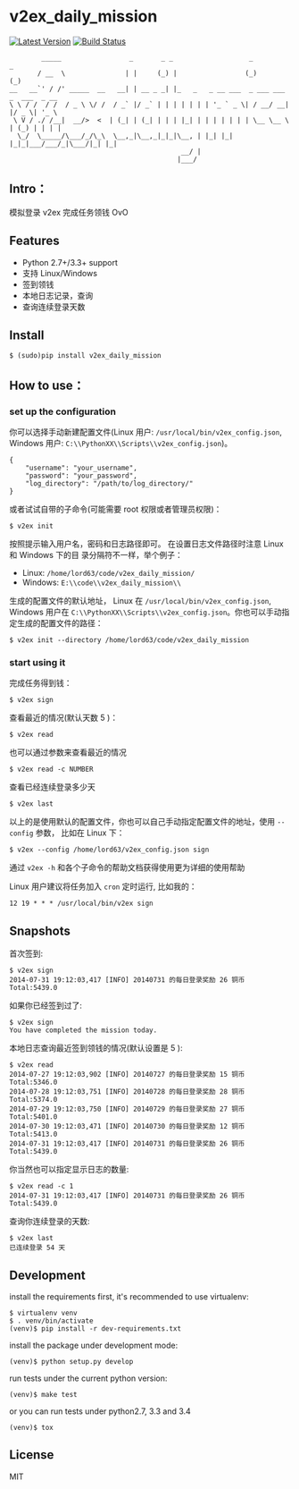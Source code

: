 # v2ex_daily_mission

[![Latest Version][1]][2]
[![Build Status][3]][4]

            _____                 _       _ _                   _         _             
           / __  \               | |     (_) |                 (_)       (_)            
    __   __`' / /' _____  __   __| | __ _ _| |_   _   _ __ ___  _ ___ ___ _  ___  _ __  
    \ \ / /  / /  / _ \ \/ /  / _` |/ _` | | | | | | | '_ ` _ \| / __/ __| |/ _ \| '_ \ 
     \ V / ./ /__|  __/>  <  | (_| | (_| | | | |_| | | | | | | | \__ \__ \ | (_) | | | |
      \_/  \_____/\___/_/\_\  \__,_|\__,_|_|_|\__, | |_| |_| |_|_|___/___/_|\___/|_| |_|
                                               __/ |                                    
                                              |___/                                     

## Intro：

模拟登录 v2ex 完成任务领钱 OvO

## Features

* Python 2.7+/3.3+ support
* 支持 Linux/Windows
* 签到领钱
* 本地日志记录，查询
* 查询连续登录天数

## Install

    $ (sudo)pip install v2ex_daily_mission

## How to use：

### set up the configuration

你可以选择手动新建配置文件(Linux 用户: `/usr/local/bin/v2ex_config.json`, Windows 用户:
`C:\\PythonXX\\Scripts\\v2ex_config.json`)。

    {
        "username": "your_username",
        "password": "your_password",
        "log_directory": "/path/to/log_directory/"
    }

或者试试自带的子命令(可能需要 root 权限或者管理员权限)：

    $ v2ex init

按照提示输入用户名，密码和日志路径即可。 在设置日志文件路径时注意 Linux 和 Windows 下的目
录分隔符不一样，举个例子：

* Linux: `/home/lord63/code/v2ex_daily_mission/`
* Windows: `E:\\code\\v2ex_daily_mission\\`

生成的配置文件的默认地址， Linux 在 `/usr/local/bin/v2ex_config.json`, Windows 用户在
`C:\\PythonXX\\Scripts\\v2ex_config.json`。你也可以手动指定生成的配置文件的路径：

    $ v2ex init --directory /home/lord63/code/v2ex_daily_mission

### start using it

完成任务得到钱：

    $ v2ex sign

查看最近的情况(默认天数 5 )：

    $ v2ex read

也可以通过参数来查看最近的情况

    $ v2ex read -c NUMBER

查看已经连续登录多少天

    $ v2ex last

以上的是使用默认的配置文件，你也可以自己手动指定配置文件的地址，使用 `--config` 参数，
比如在 Linux 下：

    $ v2ex --config /home/lord63/v2ex_config.json sign

通过 `v2ex -h` 和各个子命令的帮助文档获得使用更为详细的使用帮助

Linux 用户建议将任务加入 `cron` 定时运行, 比如我的：

    12 19 * * * /usr/local/bin/v2ex sign

## Snapshots

首次签到:

    $ v2ex sign
    2014-07-31 19:12:03,417 [INFO] 20140731 的每日登录奖励 26 铜币
    Total:5439.0

如果你已经签到过了:

    $ v2ex sign
    You have completed the mission today.

本地日志查询最近签到领钱的情况(默认设置是 5 ):

    $ v2ex read
    2014-07-27 19:12:03,902 [INFO] 20140727 的每日登录奖励 15 铜币    Total:5346.0
    2014-07-28 19:12:03,751 [INFO] 20140728 的每日登录奖励 28 铜币    Total:5374.0
    2014-07-29 19:12:03,750 [INFO] 20140729 的每日登录奖励 27 铜币    Total:5401.0
    2014-07-30 19:12:03,471 [INFO] 20140730 的每日登录奖励 12 铜币    Total:5413.0
    2014-07-31 19:12:03,417 [INFO] 20140731 的每日登录奖励 26 铜币    Total:5439.0

你当然也可以指定显示日志的数量:

    $ v2ex read -c 1
    2014-07-31 19:12:03,417 [INFO] 20140731 的每日登录奖励 26 铜币    Total:5439.0

查询你连续登录的天数:

    $ v2ex last
    已连续登录 54 天

## Development

install the requirements first, it's recommended to use virtualenv:

    $ virtualenv venv
    $ . venv/bin/activate
    (venv)$ pip install -r dev-requirements.txt

install the package under development mode:

    (venv)$ python setup.py develop

run tests under the current python version:

    (venv)$ make test

or you can run tests under python2.7, 3.3 and 3.4

    (venv)$ tox

## License

MIT


[1]: http://img.shields.io/pypi/v/v2ex_daily_mission.svg
[2]: https://pypi.python.org/pypi/v2ex_daily_mission
[3]: https://travis-ci.org/lord63/v2ex_daily_mission.svg
[4]: https://travis-ci.org/lord63/v2ex_daily_mission
